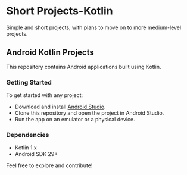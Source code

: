 # Short Projects-Kotlin

Simple and short projects, with plans to move on to more medium-level projects.

## Android Kotlin Projects
This repository contains Android applications built using Kotlin.

### Getting Started
To get started with any project:
- Download and install [Android Studio](https://developer.android.com/studio).
- Clone this repository and open the project in Android Studio.
- Run the app on an emulator or a physical device.

### Dependencies
- Kotlin 1.x
- Android SDK 29+

Feel free to explore and contribute!

